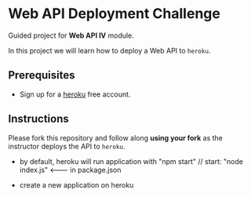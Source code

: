 # Web API Deployment Challenge

Guided project for **Web API IV** module.

In this project we will learn how to deploy a Web API to `heroku`.

## Prerequisites

- Sign up for a [heroku](https://www.heroku.com/) free account.

## Instructions

Please fork this repository and follow along **using your fork** as the instructor deploys the API to `heroku`.


- by default, heroku will run application with "npm start"
    // start: "node index.js" <--- in package.json

- create a new application on heroku